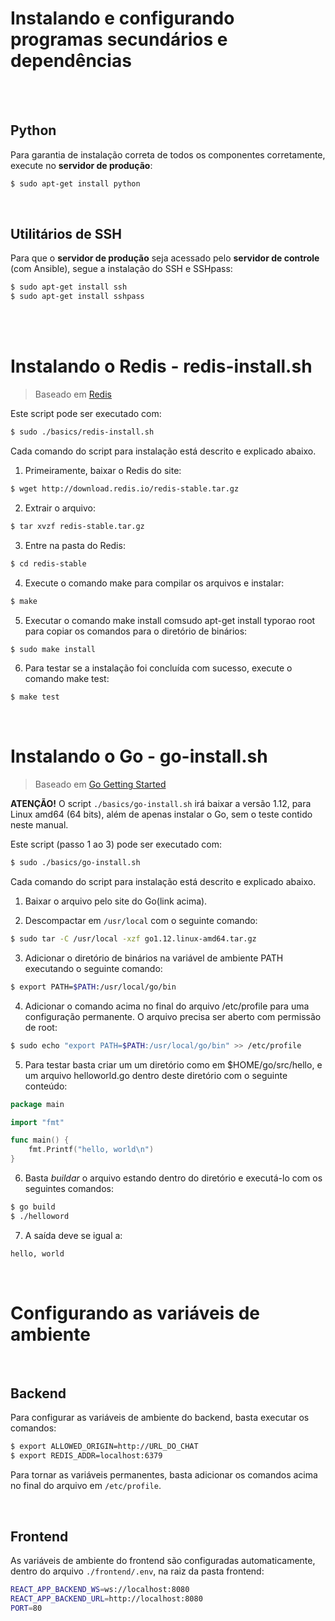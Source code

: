 # Instalando e configurando programas secundários e dependências



<br></br>

## Python
Para garantia de instalação correta de todos os componentes corretamente, execute no __servidor de produção__:

```bash
$ sudo apt-get install python
```



<br>

## Utilitários de SSH
Para que o __servidor de produção__ seja acessado pelo __servidor de controle__ (com Ansible), segue a instalação do SSH e SSHpass:
```bash
$ sudo apt-get install ssh
$ sudo apt-get install sshpass
```



<br></br>

# Instalando o Redis - redis-install.sh

> Baseado em [Redis](https://redis.io/topics/quickstart)

Este script pode ser executado com: 
```bash
$ sudo ./basics/redis-install.sh
```
Cada comando do script para instalação está descrito e explicado abaixo.

1. Primeiramente, baixar o Redis do site:
```bash
$ wget http://download.redis.io/redis-stable.tar.gz
```
2. Extrair o arquivo:
```bash
$ tar xvzf redis-stable.tar.gz
```
3. Entre na pasta do Redis:
```bash
$ cd redis-stable
```
4. Execute o comando make para compilar os arquivos e instalar:
```bash
$ make
```
5. Executar o comando make install comsudo apt-get install typorao root para copiar os comandos para o diretório de binários:
```bash
$ sudo make install
```
6. Para testar se a instalação foi concluída com sucesso, execute o comando make test:
```bash
$ make test
```


<br>

# Instalando o Go - go-install.sh
> Baseado em [Go Getting Started](https://golang.org/doc/install)

__ATENÇÃO!__ O script ```./basics/go-install.sh``` irá baixar a versão 1.12, para Linux amd64 (64 bits), além de apenas instalar o Go, sem o teste contido neste manual.

Este script (passo 1 ao 3)  pode ser executado com: 
```bash
$ sudo ./basics/go-install.sh
```
Cada comando do script para instalação está descrito e explicado abaixo.


1. Baixar o arquivo pelo site do Go(link acima).

2. Descompactar em ```/usr/local``` com o seguinte comando:
```bash
$ sudo tar -C /usr/local -xzf go1.12.linux-amd64.tar.gz
```

3. Adicionar o diretório de binários na variável de ambiente PATH executando o seguinte comando:
```bash
$ export PATH=$PATH:/usr/local/go/bin
```

4. Adicionar o comando acima no final do arquivo /etc/profile para uma configuração permanente. O arquivo precisa ser aberto com permissão de root:
```bash
$ sudo echo "export PATH=$PATH:/usr/local/go/bin" >> /etc/profile
```

5. Para testar basta criar um um diretório como em $HOME/go/src/hello, e um arquivo helloworld.go dentro deste diretório com o seguinte conteúdo:
```go
package main

import "fmt"

func main() {
	fmt.Printf("hello, world\n")
}
```

6. Basta *buildar* o arquivo estando dentro do diretório e executá-lo com os seguintes comandos: 
```bash
$ go build
$ ./helloword
```

7. A saída deve se igual a:
```bash
hello, world
```



<br>

# Configurando as variáveis de ambiente

<br>

## Backend
Para configurar as variáveis de ambiente do backend, basta executar os comandos:

```bash
$ export ALLOWED_ORIGIN=http://URL_DO_CHAT
$ export REDIS_ADDR=localhost:6379
```
Para tornar as variáveis permanentes, basta adicionar os comandos acima no final do arquivo em ```/etc/profile```.

<br>

## Frontend
As variáveis de ambiente do frontend são configuradas automaticamente, dentro do arquivo ```./frontend/.env```, na raiz da pasta frontend:
```bash
REACT_APP_BACKEND_WS=ws://localhost:8080
REACT_APP_BACKEND_URL=http://localhost:8080
PORT=80
```
